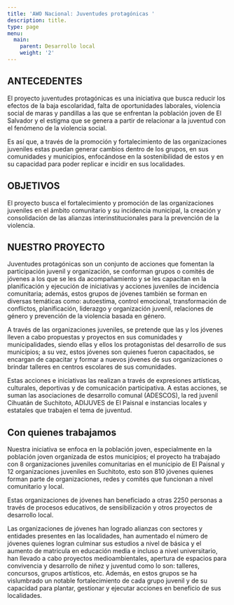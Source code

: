 ```yaml
---
title: 'AWO Nacional: Juventudes protagónicas '
description: title.
type: page
menu:
  main:
    parent: Desarrollo local
    weight: '2'
---
```

## ANTECEDENTES

El proyecto juventudes protagónicas es una iniciativa que busca reducir los efectos de la baja escolaridad, falta de oportunidades laborales, violencia social de maras y pandillas a las que se enfrentan la población joven de El Salvador y el estigma que se genera a partir de relacionar a la juventud con el fenómeno de la violencia social.

Es así que, a través de la promoción y fortalecimiento de las organizaciones juveniles estas puedan generar cambios dentro de los grupos, en sus comunidades y municipios, enfocándose en la sostenibilidad de estos y en su capacidad para poder replicar e incidir en sus localidades.

## OBJETIVOS

El proyecto busca el fortalecimiento y promoción de las organizaciones juveniles en el ámbito comunitario y su incidencia municipal, la creación y consolidación de las alianzas interinstitucionales para la prevención de la violencia.

## NUESTRO PROYECTO

Juventudes protagónicas son un conjunto de acciones que fomentan la participación juvenil y organización, se conforman grupos o comités de jóvenes a los que se les da acompañamiento y se les capacitan en la planificación y ejecución de iniciativas y acciones juveniles de incidencia comunitaria; además, estos grupos de jóvenes también se forman en diversas temáticas como: autoestima, control emocional, transformación de conflictos, planificación, liderazgo y organización juvenil, relaciones de género y prevención de la violencia basada en género. 

A través de las organizaciones juveniles, se pretende que las y los jóvenes lleven a cabo propuestas y proyectos en sus comunidades y municipalidades, siendo ellas y ellos los protagonistas del desarrollo de sus municipios; a su vez, estos jóvenes son quienes fueron capacitados, se encargan de capacitar y formar a nuevos jóvenes de sus organizaciones o brindar talleres en centros escolares de sus comunidades.

Estas acciones e iniciativas las realizan a través de expresiones artísticas, culturales, deportivas y de comunicación participativa. A estas acciones, se suman las asociaciones de desarrollo comunal (ADESCOS), la red juvenil Cihuatán de Suchitoto, ADIJUVES de El Paisnal e instancias locales y estatales que trabajen el tema de juventud. 

## Con quienes trabajamos

Nuestra iniciativa se enfoca en la población joven, especialmente en la población joven organizada de estos municipios; el proyecto ha trabajado con 8 organizaciones juveniles comunitarias en el municipio de El Paisnal y 12 organizaciones juveniles en Suchitoto, esto son 810 jóvenes quienes forman parte de organizaciones, redes y comités que funcionan a nivel comunitario y local.

Estas organizaciones de jóvenes han beneficiado a otras 2250 personas a través de procesos educativos, de sensibilización y otros proyectos de desarrollo local.

Las organizaciones de jóvenes han logrado alianzas con sectores y entidades presentes en las localidades, han aumentado el número de jóvenes quienes logran culminar sus estudios a nivel de básica y el aumento de matricula en educación media e incluso a nivel universitario, han llevado a cabo proyectos medioambientales, apertura de espacios para convivencia y desarrollo de niñez y juventud como lo son: talleres, concursos, grupos artísticos, etc. Además, en estos grupos se ha vislumbrado un notable fortalecimiento de cada grupo juvenil y de su capacidad para plantar, gestionar y ejecutar acciones en beneficio de sus localidades.
